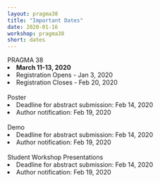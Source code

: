 ```yaml
---
layout: pragma38
title: "Important Dates"
date: 2020-01-16
workshop: pragma38
short: dates
---
```


<div class="border38">PRAGMA 38 </div>

<li><strong>March 11-13, 2020</strong></li>
<li>Registration Opens - Jan 3, 2020</li>
<li>Registration Closes - Feb 20, 2020</li><br>

<div class="border38">Poster <!--(Chair: TBD) --></div>
<li>Deadline for abstract submission: Feb 14, 2020</li>
<li>Author notification: Feb 19, 2020</li><br>

<div class="border38">Demo <!--(Chair: TBD)--> </div>
<li>Deadline for abstract submission: Feb 14, 2020</li>
<li>Author notification: Feb 19, 2020</li><br>

<div class="border38">Student Workshop Presentations<!--(Chair: TBD)--></div>
<li>Deadline for abstract submission: Feb 14, 2020</li>
<li>Author notification: Feb 19, 2020</li>
